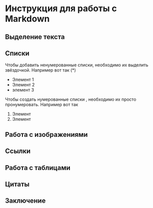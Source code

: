 # Инструкция для работы с Markdown

## Выделение текста

## Списки

Чтобы добавить ненумерованные списки, необходимо их выделить звёздочкой. Например вот так (*)
* Элемент 1
* Элемент 2
* элемент 3

Чтобы создать нумерованные списки , необходимо их просто пронумеровать. Например вот так  
1. Элемент
2. Элемент

## Работа с изображениями

## Ссылки

## Работа с таблицами

## Цитаты

## Заключение 